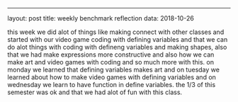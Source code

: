 ---
layout: post
title: weekly benchmark reflection
data: 2018-10-26

this week we did alot of things like making connect with other classes and started with our video game coding with defining variables and that we can do alot things with coding with defineng variables and making shapes, also that we had make expressions more constructive and also how we can make art and video games with coding and so much more with this. on monday we learned that defining variables makes art and on tuesday we learned about how to make video games with defining variables and on wednesday we learn to have function in define variables. the 1/3 of this semester was ok and that we had alot of fun with this class.
